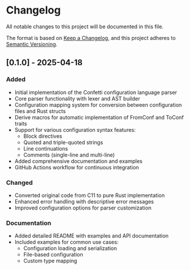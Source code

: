 # Changelog

All notable changes to this project will be documented in this file.

The format is based on [Keep a Changelog](https://keepachangelog.com/en/1.0.0/),
and this project adheres to [Semantic Versioning](https://semver.org/spec/v2.0.0.html).

## [0.1.0] - 2025-04-18

### Added
- Initial implementation of the Confetti configuration language parser
- Core parser functionality with lexer and AST builder
- Configuration mapping system for conversion between configuration files and Rust structs
- Derive macros for automatic implementation of FromConf and ToConf traits
- Support for various configuration syntax features:
  - Block directives
  - Quoted and triple-quoted strings
  - Line continuations
  - Comments (single-line and multi-line)
- Added comprehensive documentation and examples
- GitHub Actions workflow for continuous integration

### Changed
- Converted original code from C11 to pure Rust implementation
- Enhanced error handling with descriptive error messages
- Improved configuration options for parser customization

### Documentation
- Added detailed README with examples and API documentation
- Included examples for common use cases:
  - Configuration loading and serialization
  - File-based configuration
  - Custom type mapping 